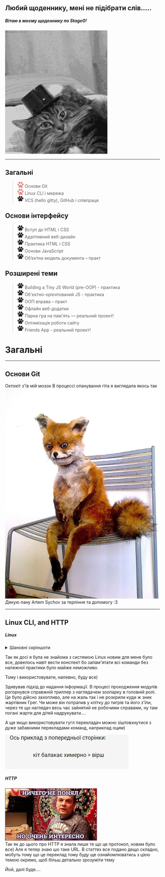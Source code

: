 Любий щоденнику, мені не підібрати слів.....
---
##### Вітаю в моєму щоденнику по Stage0!  
![](img/7KJ.gif)

---
## Загальні
 > <img src="img/paw.png" alt="+" width="20"> Основи Git  
 > <img src="img/paw.png" alt="+" width="20">  Linux CLI і мережа  
 > <img src="img/blackpaw.png" alt="+" width="20"> VCS (hello gitty), GitHub і співпраця  

 ## Основи інтерфейсу
 > <img src="img/blackpaw.png" alt="+" width="20"> Вступ до HTML і CSS  
 > <img src="img/blackpaw.png" alt="+" width="20"> Адаптивний веб-дизайн  
 > <img src="img/blackpaw.png" alt="+" width="20"> Практика HTML і CSS  
 > <img src="img/blackpaw.png" alt="+" width="20"> Основи JavaScript  
 > <img src="img/blackpaw.png" alt="+" width="20"> Об’єктна модель документа – практ  

 ## Розширені теми
 > <img src="img/blackpaw.png" alt="+" width="20"> Building a Tiny JS World (pre-OOP) - практика  
 > <img src="img/blackpaw.png" alt="+" width="20"> Об'єктно-орієнтований JS - практика  
 > <img src="img/blackpaw.png" alt="+" width="20"> ООП вправа – практ  
 > <img src="img/blackpaw.png" alt="+" width="20"> Офлайн веб-додатки  
 > <img src="img/blackpaw.png" alt="+" width="20"> Парна гра на пам'ять — реальний проект!   
 > <img src="img/blackpaw.png" alt="+" width="20"> Оптимізація роботи сайту  
 > <img src="img/blackpaw.png" alt="+" width="20"> Friends App - реальний проект!  

 # Загальні
 ***
 ## Основи Git
 Октокіт з'їв мій мозок
 В процессі опанування гіта я виглядала якось так ![](img/Stoned_Fox.jpg)  
 Дякую пану Artem Sychov за терпіння та допомогу :3
 ***
 ## Linux CLI, and HTTP

 ##### Linux

 <details>
    <summary>Шановні скріншоти</summary>
    <img src="img/linux.jpg" alt="">
    <img src="img/linux2.jpg" alt="">
    <img src="img/linux3.jpg" alt="">
    <img src="img/linux4.jpg" alt="">
</details>

Так як досі я була не знайома з системою Linux новим для мене було все, довелось навіт вести конспект бо запам'ятати всі команди без належної практики було майже неможливо.

Тому і використовувати, напевно, буду все)

Здивував підхід до надання інформації. В процесі проходження модулів рогорнувся справжній триллер з наглядачем зоопарку в головній ролі. Це було дійсно захопливо, але на жаль так і не розкрили куди ж зник жартівник Грег. Чи може він потрапив у клітку до тигрів та його з'їли, через те що наглядач весь час зайнятий не робочими справами, ну там погані жарти для дітей надрукувати....

А ще якщо використовувати гугл перекладач можно зіштовхнутися з дуже забавними перекладами команд, наприклад оцим)

![](img/kit.jpg)

##### HTTP
![](img/mem.jpg)  
 Так як до цього про HTTP я знала лише те що це протокол, новим було все) 
 Але я тепер знаю шо таке URL.
 В статтях все подано дещо складно, мобуть тому що це переклад тому буду ще ознайомлюватись з цією темою окремо, щоб більш детально зрозуміти тему

 Йой, далі буде....
